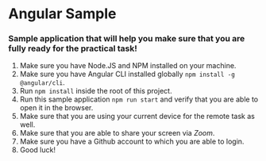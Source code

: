 # Angular Sample

### Sample application that will help you make sure that you are fully ready for the practical task!

1. Make sure you have Node.JS and NPM installed on your machine.
2. Make sure you have Angular CLI installed globally `npm install -g @angular/cli`.
3. Run `npm install` inside the root of this project.
4. Run this sample application `npm run start` and verify that you are able to open it in the browser.
5. Make sure that you are using your current device for the remote task as well.
6. Make sure that you are able to share your screen via _Zoom_.
7. Make sure you have a Github account to which you are able to login.
8. Good luck!
